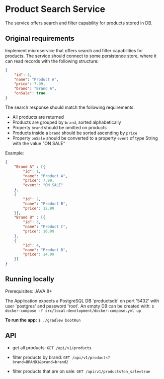 # Product Search Service

The service offers search and filter capability for products stored in DB.

Original requirements
-
Implement microservice that offers search and filter capabilities for products.
The service should connect to some persistence store, where it can read records with the following structure:

```JSON
{
	"id": 1,
	"name": "Product A",
	"price": 7.99,
	"brand": "Brand A",
	"onSale": true
}
```

The search response should match the following requirements:

- All products are returned
- Products are grouped by `brand`, sorted alphabetically
- Property `brand` should be omitted on products
- Products inside a `brand` should be sorted ascending by `price`
- Property `onSale` should be converted to a property `event` of type String with the value "ON SALE"

Example:

```JSON
{
	"Brand A" : [{
		"id": 1,
		"name": "Product A",
		"price": 7.99,
		"event": "ON SALE"
	},
	{
		"id": 2,
		"name": "Product B",
		"price": 12.99
	}],
	"Brand B" : [{
		"id": 3,
		"name": "Product C",
		"price": 10.99
	},
	{
		"id": 4,
		"name": "Product D",
		"price": 14.99
	}]
}
```
Running locally
-

Prerequisites: JAVA 8+

The Application expects a PostgreSQL DB 'productsdb' on port '5432' with user 'postgres' and password 'root'.
An empty DB can be created with: 
`$ docker-compose -f src/local-development/docker-compose.yml up`

**To run the app:** `$ ./gradlew bootRun`


API
-

 - get all products: `GET /api/v1/products`

 - filter products by brand: `GET /api/v1/products?brand=BRAND1&brand=brand2`

 - filter products that are on sale: `GET /api/v1/products?on_sale=true`